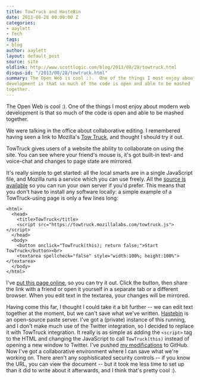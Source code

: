```yaml
---
title: TowTruck and HasteBin
date: 2013-08-28 00:00:00 Z
categories:
- aaylett
- Tech
tags:
- blog
author: aaylett
layout: default_post
source: site
oldlink: http://www.scottlogic.com/blog/2013/08/28/towtruck.html
disqus-id: "/2013/08/28/towtruck.html"
summary: The Open Web is cool :).  One of the things I most enjoy about modern web
development is that so much of the code is open and able to be mashed
together.
---
```


The Open Web is cool :).  One of the things I most enjoy about modern web
development is that so much of the code is open and able to be mashed
together.

We were talking in the office about collaborative editing.  I remembered
having seen a link to Mozilla's [Tow
Truck](https://blog.mozilla.org/labs/2013/09/reintroducing-togetherjs-formerly-known-as-towtruck/), and thought I should try it out.

TowTruck gives users of a website the ability to collaborate on using the
site.  You can see where your friend's mouse is, it's got built-in text- and
voice-chat and changes to page state are mirrored.

It's really simple to get started: all the local smarts are in a single
JavaScript file, and Mozilla runs a service which you can use freely.  All the
[source is available](https://togetherjs.com/source/) so you can run your
own server if you'd prefer.  This means that you don't have to install any
software locally: a simple example of a TowTruck-using page is only a few
lines long:

    <html>
      <head>
        <title>TowTruck</title>
        <script src="https://towtruck.mozillalabs.com/towtruck.js"></script>
      </head>
      <body>
        <button onclick="TowTruck(this); return false;">Start TowTruck</button><br>
        <textarea spellcheck="false" style="width:100%; height:100%"></textarea>
      </body>
    </html>

I've [put this page online](https://ares.aylett.co.uk/towtruck.html), so you
can try it out.  Click the button, then share the link with a friend or open
it yourself in a separate tab or a different browser.  When you edit text in
the textarea, your changes will be mirrored.


Having come this far, I thought I could take it a bit further -- we can edit
text together at the moment, but we can't save what we've written.
[Hastebin](https://github.com/seejohnrun/haste-server) is an open-source paste
server.  I've got a (private) instance of this running, and I don't make much
use of the Twitter integration, so I decided to replace it with TowTruck
integration.  It really is as simple as adding the `<script>` tag to the HTML
and changing the JavaScript to call `TowTruck(this)` instead of opening a new
window to Twitter.  I've pushed [my
modifications](https://github.com/andrewaylett/haste-server) to GitHub.  Now
I've got a collaborative environment where I can save what we're working on.
There aren't any sophisticated security controls -- if you know the URL, you
can view the document -- but it took me less time to set up than it did to
write about it afterwards, and I think that's pretty cool :).
